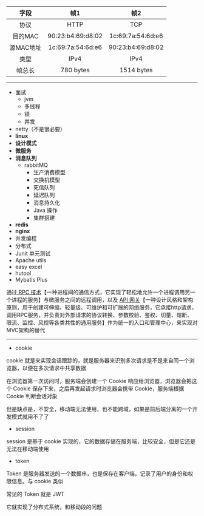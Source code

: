 
|   字段   |        帧1         |        帧2         |
| :----: | :---------------: | :---------------: |
|   协议   |       HTTP        |        TCP        |
| 目的MAC  | 90:23:b4:69:d8:02 | 1c:69:7a:54:6d:e6 |
| 源MAC地址 | 1c:69:7a:54:6d:e6 | 90:23:b4:69:d8:02 |
|   类型   |       IPv4        |       IPv4        |
|  帧总长   |     780 bytes     |    1514 bytes     |


---
- 面试
	- jvm
	- 多线程
	- 锁
	- 并发
- netty（不是很必要）
- **linux**
- **设计模式**
- **微服务**
- **消息队列**
	- rabbitMQ
		- 生产消费模型
		- 交换机模型
		- 死信队列
		- 延迟队列
		- 消息持久化
		- Java 操作
		- 集群搭建
- **redis**
- **nginx**
- 并发编程
- 分布式
- Junit 单元测试
- Apache utils
- easy excel
- hutool
- Mybatis Plus

通过<u> RPC 技术</u>【一种进程间的通信方式，它实现了轻松地允许一个进程调用另一个进程的服务】与微服务之间的远程调用，以及 <u>API 网关</u>【一种设计风格和架构原则，用于创建可伸缩、轻量级、可维护和可扩展的网络服务，它承接http请求，调用RPC服务，并负责对外部请求的协议转换、参数校验、鉴权、切量、熔断、限流、监控、风控等各类共性的通用服务】作为统一的入口和管理中心，来实现对MVC架构的替代

---

- cookie

cookie 就是来实现会话跟踪的，就是服务器来识别多次请求是不是来自同一个浏览器，以便在多次请求中共享数据

在浏览器第一次访问时，服务端会创建一个 Cookie 响应给浏览器，浏览器会把这个 Cookie 保存下来，之后再发起请求时浏览器会携带 Cookie，服务端根据 Cookie 判断会话对象

但是缺点是，不安全，移动端无法使用，也不能跨域，如果是前后端分离的一个开发模式就用不了了

- session

session 是基于 cookie 实现的，它的数据存储在服务端，比较安全，但是它还是无法在移动端使用

- token

Token 是服务器发送的一个数据串，也是保存在客户端，记录了用户的身份和权限信息。与 cookie 类似

常见的 Token 就是 JWT

它就实现了分布式系统，和移动段的问题

